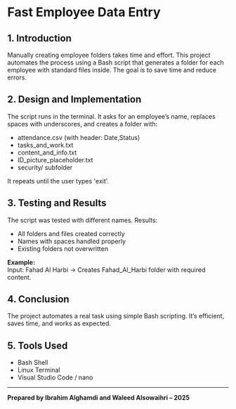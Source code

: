 # Fast Employee Data Entry

## 1. Introduction

Manually creating employee folders takes time and effort. This project automates the process using a Bash script that generates a folder for each employee with standard files inside. The goal is to save time and reduce errors.

## 2. Design and Implementation

The script runs in the terminal. It asks for an employee’s name, replaces spaces with underscores, and creates a folder with:

- attendance.csv (with header: Date,Status)  
- tasks_and_work.txt  
- content_and_info.txt  
- ID_picture_placeholder.txt  
- security/ subfolder  

It repeats until the user types 'exit'.

## 3. Testing and Results

The script was tested with different names. Results:

- All folders and files created correctly  
- Names with spaces handled properly  
- Existing folders not overwritten  

**Example:**  
Input: Fahad Al Harbi → Creates Fahad_Al_Harbi folder with required content.

## 4. Conclusion

The project automates a real task using simple Bash scripting. It’s efficient, saves time, and works as expected.

## 5. Tools Used

- Bash Shell  
- Linux Terminal  
- Visual Studio Code / nano

---

**Prepared by Ibrahim Alghamdi and Waleed Alsowaihri – 2025**
